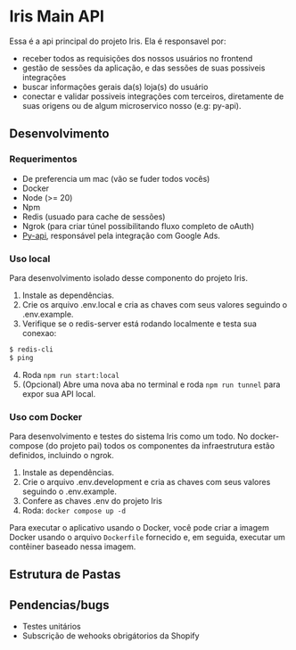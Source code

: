 # Iris Main API
Essa é a api principal do projeto Iris. Ela é responsavel por:
- receber todos as requisições dos nossos usuários no frontend
- gestão de sessões da aplicação, e das sessões de suas possiveis integrações
- buscar informações gerais da(s) loja(s) do usuário
- conectar e validar possiveis integrações com terceiros, diretamente de suas origens ou de algum microservico nosso (e.g: py-api).


## Desenvolvimento

### Requerimentos
- De preferencia um mac (vão se fuder todos vocês)
- Docker
- Node (>= 20)
- Npm
- Redis (usuado para cache de sessões)
- Ngrok (para criar túnel possibilitando fluxo completo de oAuth)
- [Py-api](https://github.com/ijvp/py-api), responsável pela integração com Google Ads.


### Uso local
Para desenvolvimento isolado desse componento do projeto Iris.

1. Instale as dependências.
2. Crie os arquivo .env.local e cria as chaves com seus valores seguindo o .env.example.
3. Verifique se o redis-server está rodando localmente e testa sua conexao: 

```bash
$ redis-cli 
$ ping
```

4. Roda `npm run start:local`
5. (Opcional) Abre uma nova aba no terminal e roda `npm run tunnel` para expor sua API local.

### Uso com Docker
Para desenvolvimento e testes do sistema Iris como um todo. No docker-compose (do projeto pai) todos os componentes da infraestrutura estão definidos, incluindo o ngrok.
1. Instale as dependências.
2. Crie o arquivo .env.development e cria as chaves com seus valores seguindo o .env.example.
3. Confere as chaves .env do projeto Iris
4. Roda: `docker compose up -d`

Para executar o aplicativo usando o Docker, você pode criar a imagem Docker usando o arquivo `Dockerfile` fornecido e, em seguida, executar um contêiner baseado nessa imagem.

## Estrutura de Pastas

## Pendencias/bugs
- Testes unitários
- Subscrição de wehooks obrigátorios da Shopify
